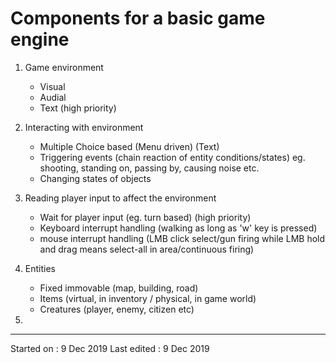 # Components for a basic game engine
    
1. Game environment
    - Visual
    - Audial
    - Text (high priority)

2. Interacting with environment
    - Multiple Choice based (Menu driven) (Text)
    - Triggering events (chain reaction of entity conditions/states)
    eg. shooting, standing on, passing by, causing noise etc.
    - Changing states of objects

3. Reading player input to affect the environment
    - Wait for player input (eg. turn based) (high priority)
    - Keyboard interrupt handling (walking as long as 'w' key is pressed)
    - mouse interrupt handling (LMB click select/gun firing while LMB hold and drag means select-all in area/continuous firing)
    
4. Entities
    - Fixed immovable (map, building, road)
    - Items (virtual, in inventory / physical, in game world)
    - Creatures (player, enemy, citizen etc)
    
5. 
    
---
    
Started on  : 9 Dec 2019
Last edited : 9 Dec 2019
